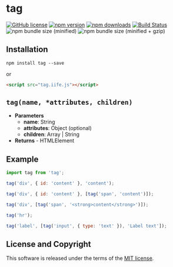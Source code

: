# tag

[![GitHub license](https://img.shields.io/badge/license-MIT-blue.svg?style=flat-square)](https://github.com/a-tarasyuk/tag/blob/master/LICENSE) [![npm version](https://img.shields.io/npm/v/tag.svg?style=flat-square)](https://www.npmjs.com/package/tag) [![npm downloads](https://img.shields.io/npm/dm/tag.svg?style=flat-square)](https://www.npmjs.com/package/tag) [![Build Status](https://img.shields.io/travis/a-tarasyuk/tag/master.svg?style=flat-square)](https://travis-ci.org/a-tarasyuk/tag) ![npm bundle size (minified)](https://img.shields.io/bundlephobia/min/tag.svg?style=flat-square) ![npm bundle size (minified + gzip)](https://img.shields.io/bundlephobia/minzip/tag.svg?style=flat-square)

## Installation

```shell
npm install tag --save
```

or

```html
<script src="tag.iife.js"></script>
```

## `tag(name, *attributes, children)`

- **Parameters**
  - **name**: String
  - **attributes**: Object (optional)
  - **children**: Array | String
- **Returns** - HTMLElement

## Example

```javascript
import tag from 'tag';

tag('div', { id: 'content' }, 'content');

tag('div', { id: 'content' }, [tag('span', 'content')]);

tag('div', [tag('span', '<strong>content</strong>')]);

tag('hr');

tag('label', [tag('input', { type: 'text' }), 'Label text']);
```

## License and Copyright

This software is released under the terms of the [MIT license](https://github.com/a-tarasyuk/tag/blob/master/LICENSE).
